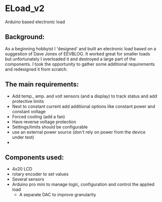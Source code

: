 # ELoad_v2
Arduino based electronic load

## Background:
As a beginning hobbyist I 'designed' and built an electronic load based on a suggestion of Dave Jones of EEVBLOG.
It worked great for smaller loads but unfortunately I overloaded it and destroyed a large part of the components. 
I took the opportunity to gather some additional requirements and redesigned it from scratch.

## The main requirements:
- Add temp., amp. and volt sensors (and a display) to track status and add protective limits
- Next to constant current add additional options like constant power and constant voltage
- Forced cooling (add a fan)
- Have reverse voltage protection 
- Settings/limits should be configurable
- use an external power source (don't rely on power from the device under test)
- 
## Components used:
- 4x20 LCD
- rotary encoder to set values
- Several sensors
- Arduino pro mini to manage logic, configuration and control the applied load 
  - A separate DAC to improve granularity 
